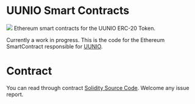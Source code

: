 # UUNIO Smart Contracts

<img src = "https://github.com/uunio/UUNIOSmartContract/blob/master/uunio.png">
Ethereum smart contracts for the UUNIO ERC-20 Token.

Currently a work in progress.
This is the code for the Ethereum SmartContract responsible for [UUNIO](https://uun.io).

# Contract
You can read through contract [Solidity Source Code](https://github.com/uunio/UUNIOSmartContract/blob/master/UUNIOToken.sol).
Welcome any issue report.
 
 